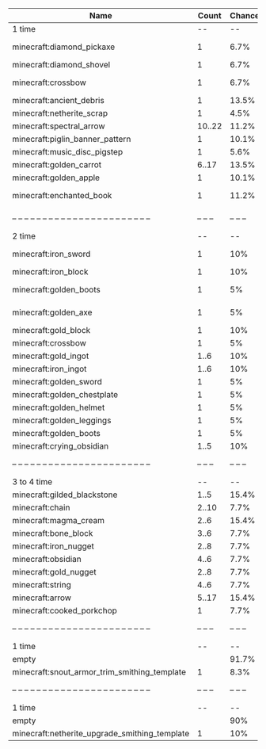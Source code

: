 | Name                                          | Count  | Chance | Weight | Comment                  |
| --------------------------------------------- | ------ | ------ | ------ | ------------------------ |
| 1 time                                        |     -- |     -- |     -- |                          |
| minecraft:diamond_pickaxe                     |      1 |   6.7% |   6/89 | enchantments: *          |
| minecraft:diamond_shovel                      |      1 |   6.7% |   6/89 |                          |
| minecraft:crossbow                            |      1 |   6.7% |   6/89 | enchantments: *          |
| minecraft:ancient_debris                      |      1 |  13.5% |  12/89 |                          |
| minecraft:netherite_scrap                     |      1 |   4.5% |   4/89 |                          |
| minecraft:spectral_arrow                      | 10..22 |  11.2% |  10/89 |                          |
| minecraft:piglin_banner_pattern               |      1 |  10.1% |   9/89 |                          |
| minecraft:music_disc_pigstep                  |      1 |   5.6% |   5/89 |                          |
| minecraft:golden_carrot                       |  6..17 |  13.5% |  12/89 |                          |
| minecraft:golden_apple                        |      1 |  10.1% |   9/89 |                          |
| minecraft:enchanted_book                      |      1 |  11.2% |  10/89 | enchantments: soul_speed |
| – – – – – – – – – – – – – – – – – – – – – – – | – – –  | – – –  | – – –  | – – – – – – – – – – – –  |
| 2 time                                        |     -- |     -- |     -- |                          |
| minecraft:iron_sword                          |      1 |    10% |   2/20 | enchantments: *          |
| minecraft:iron_block                          |      1 |    10% |   2/20 |                          |
| minecraft:golden_boots                        |      1 |     5% |   1/20 | enchantments: soul_speed |
| minecraft:golden_axe                          |      1 |     5% |   1/20 | enchantments: *          |
| minecraft:gold_block                          |      1 |    10% |   2/20 |                          |
| minecraft:crossbow                            |      1 |     5% |   1/20 |                          |
| minecraft:gold_ingot                          |   1..6 |    10% |   2/20 |                          |
| minecraft:iron_ingot                          |   1..6 |    10% |   2/20 |                          |
| minecraft:golden_sword                        |      1 |     5% |   1/20 |                          |
| minecraft:golden_chestplate                   |      1 |     5% |   1/20 |                          |
| minecraft:golden_helmet                       |      1 |     5% |   1/20 |                          |
| minecraft:golden_leggings                     |      1 |     5% |   1/20 |                          |
| minecraft:golden_boots                        |      1 |     5% |   1/20 |                          |
| minecraft:crying_obsidian                     |   1..5 |    10% |   2/20 |                          |
| – – – – – – – – – – – – – – – – – – – – – – – | – – –  | – – –  | – – –  | – – – – – – – – – – – –  |
| 3 to 4 time                                   |     -- |     -- |     -- |                          |
| minecraft:gilded_blackstone                   |   1..5 |  15.4% |   2/13 |                          |
| minecraft:chain                               |  2..10 |   7.7% |   1/13 |                          |
| minecraft:magma_cream                         |   2..6 |  15.4% |   2/13 |                          |
| minecraft:bone_block                          |   3..6 |   7.7% |   1/13 |                          |
| minecraft:iron_nugget                         |   2..8 |   7.7% |   1/13 |                          |
| minecraft:obsidian                            |   4..6 |   7.7% |   1/13 |                          |
| minecraft:gold_nugget                         |   2..8 |   7.7% |   1/13 |                          |
| minecraft:string                              |   4..6 |   7.7% |   1/13 |                          |
| minecraft:arrow                               |  5..17 |  15.4% |   2/13 |                          |
| minecraft:cooked_porkchop                     |      1 |   7.7% |   1/13 |                          |
| – – – – – – – – – – – – – – – – – – – – – – – | – – –  | – – –  | – – –  | – – – – – – – – – – – –  |
| 1 time                                        |     -- |     -- |     -- |                          |
| empty                                         |        |  91.7% |  11/12 |                          |
| minecraft:snout_armor_trim_smithing_template  |      1 |   8.3% |   1/12 |                          |
| – – – – – – – – – – – – – – – – – – – – – – – | – – –  | – – –  | – – –  | – – – – – – – – – – – –  |
| 1 time                                        |     -- |     -- |     -- |                          |
| empty                                         |        |    90% |   9/10 |                          |
| minecraft:netherite_upgrade_smithing_template |      1 |    10% |   1/10 |                          |
